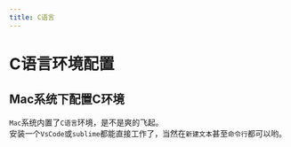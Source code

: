 ```yaml
---
title: C语言
---
```


# C语言环境配置

## Mac系统下配置C环境
`Mac`系统内置了`C语言`环境，是不是爽的飞起。  
安装一个`VsCode`或`sublime`都能直接工作了，当然在`新建文本`甚至`命令行`都可以哟。